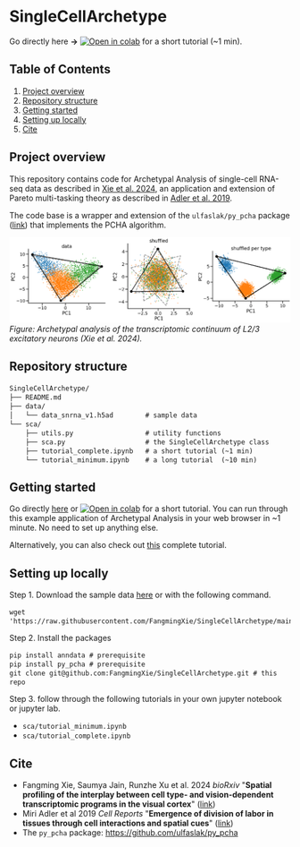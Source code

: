 # SingleCellArchetype
Go directly here **→**
[![Open in colab](https://colab.research.google.com/assets/colab-badge.svg)](https://colab.research.google.com/github/FangmingXie/SingleCellArchetype/blob/main/sca/tutorial_minimum.ipynb) for a short tutorial (~1 min).

## Table of Contents
1. [Project overview](#Project-overview)
2. [Repository structure](#Repository-structure)
3. [Getting started](#Getting-started)
4. [Setting up locally](#Setting-up-locally)
3. [Cite](#Cite)

## Project overview
This repository contains code for Archetypal Analysis of single-cell RNA-seq data as described in [Xie et al. 2024](https://www.biorxiv.org/content/10.1101/2023.12.18.572244v2), an application and extension of Pareto multi-tasking theory as described in [Adler et al. 2019](https://doi.org/10.1016/j.celrep.2023.112412). 

The code base is a wrapper and extension of the `ulfaslak/py_pcha` package ([link](https://github.com/ulfaslak/py_pcha)) that implements the PCHA algorithm.

![img](https://github.com/FangmingXie/SingleCellArchetype/blob/main/data/img.png)
*Figure: Archetypal analysis of the transcriptomic continuum of L2/3 excitatory neurons (Xie et al. 2024).*

## Repository structure
```
SingleCellArchetype/
├── README.md
├── data/
│   └── data_snrna_v1.h5ad        # sample data
└── sca/
    ├── utils.py                  # utility functions
    ├── sca.py                    # the SingleCellArchetype class
    ├── tutorial_complete.ipynb   # a short tutorial (~1 min)
    └── tutorial_minimum.ipynb    # a long tutorial  (~10 min)
```

## Getting started
Go directly [here](https://github.com/FangmingXie/SingleCellArchetype/blob/main/sca/tutorial_minimum.ipynb) or
[![Open in colab](https://colab.research.google.com/assets/colab-badge.svg)](https://colab.research.google.com/github/FangmingXie/SingleCellArchetype/blob/main/sca/tutorial_minimum.ipynb) for a short tutorial. You can run through this example application of Archetypal Analysis in your web browser in ~1 minute. No need to set up anything else.

Alternatively, you can also check out [this](https://github.com/FangmingXie/SingleCellArchetype/blob/main/sca/tutorial_complete.ipynb) complete tutorial.

## Setting up locally
Step 1. Download the sample data [here](https://raw.githubusercontent.com/FangmingXie/SingleCellArchetype/main/data/data_snrna_v1.h5ad)
or with the following command.
```
wget 'https://raw.githubusercontent.com/FangmingXie/SingleCellArchetype/main/data/data_snrna_v1.h5ad'
```

Step 2. Install the packages
```
pip install anndata # prerequisite
pip install py_pcha # prerequisite
git clone git@github.com:FangmingXie/SingleCellArchetype.git # this repo
```

Step 3. follow through the following tutorials in your own jupyter notebook or jupyter lab.
- `sca/tutorial_minimum.ipynb`
- `sca/tutorial_complete.ipynb`

## Cite
- Fangming Xie, Saumya Jain, Runzhe Xu et al. 2024 *bioRxiv* "**Spatial profiling of the interplay between cell type- and vision-dependent transcriptomic programs in the visual cortex**" ([link](https://www.biorxiv.org/content/10.1101/2023.12.18.572244v2))
- Miri Adler et al 2019 *Cell Reports* "**Emergence of division of labor in tissues through cell interactions and spatial cues**" ([link](https://doi.org/10.1016/j.celrep.2023.112412))
- The `py_pcha` package: https://github.com/ulfaslak/py_pcha
